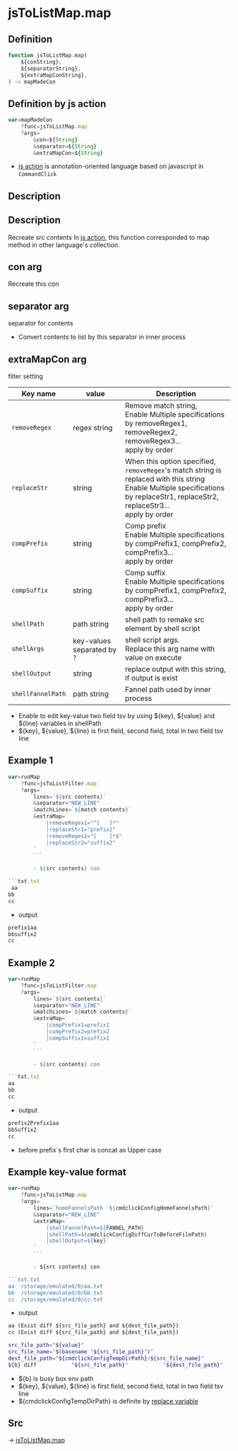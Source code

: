 # jsToListMap.map

## Definition

```js.js
function jsToListMap.map(
	${conString},
	${separatorString},
	${extraMapConString},
) -> mapMadeCon
```


## Definition by js action

```js.js
var=mapMadeCon
	?func=jsToListMap.map
	?args=
		&con=${String}
		&separator=${String}
		&extraMapCon=${String}
```

- [js action](#) is annotation-oriented language based on javascript in `CommandClick`

## Description

## Description

Recreate src contents
In [js action](), this function corresponded to map method in other language's collection.

## con arg

Recreate this con

## separator arg

separator for contents

- Convert contents to list by this separator in inner process

## extraMapCon arg

filter setting

| Key name        | value                     | Description                     |
|-----------------|---------------------------|---------------------------------|
| `removeRegex`        | regex string | Remove match string, <br> Enable Multiple specifications by  removeRegex1, removeRegex2, removeRegex3... <br> apply by order    |
| `replaceStr`        | string                | When this option specified, `removeRegex`'s match string is replaced with this string  <br> Enable Multiple specifications by replaceStr1, replaceStr2, replaceStr3... <br> apply by order   |
| `compPrefix`        | string                | Comp prefix <br> Enable Multiple specifications by compPrefix1, compPrefix2, compPrefix3... <br> apply by order   |
| `compSuffix` | string                      | Comp suffix <br> Enable Multiple specifications by compPrefix1, compPrefix2, compPrefix3... <br> apply by order   |
| `shellPath`     | path string               | shell path to remake src element by shell script |
| `shellArgs`     | key-values separated by `?`               | shell script args. <br> Replace this arg name with value on execute  |
| `shellOutput`     | string              | replace output with this string, if output is exist         |
| `shellFannelPath`     | path string               | Fannel path used by inner process         |

- Enable to edit key-value two field tsv by using ${key}, ${value} and ${line} variables in shellPath
- ${key}, ${value}, ${line} is first field, second field, total in two field tsv line

## Example 1

```js.js
var=runMap
    ?func=jsToListFilter.map
    ?args=
        lines=`${src contents}`
        &separator="NEW_LINE"
        &matchLines=`${match contents}`
        &extraMap=`
            |removeRegex1="^[	]*"
            |replaceStr1="prefix1"
            |removeRegex2="[	]*$"
            |replaceStr2="suffix2"
        `
		```

		- ${src contents} con

```txt.txt
 aa
bb	
cc
```

- output

```txt.txt
prefix1aa
bbsuffix2
cc
```

## Example 2

```js.js
var=runMap
    ?func=jsToListFilter.map
    ?args=
        lines=`${src contents}`
        &separator="NEW_LINE"
        &matchLines=`${match contents}`
        &extraMap=`
            |compPrefix1=prefix1
            |compPrefix2=prefix2
            |compSuffix1=suffix1
        `
		```

		- ${src contents} con

```txt.txt
aa
bb
cc
```

- output

```txt.txt
prefix2Prefix1aa
bbSuffix2
cc
```

- before prefix`s first char is concat as Upper case

## Example key-value format

```js.js
var=runMap
    ?func=jsToListMap.map
    ?args=
        lines=`homeFannelsPath	${cmdclickConfigHomeFannelsPath}`
        &separator="NEW_LINE"
        &extraMap=`
            |shellFannelPath=${FANNEL_PATH}
            |shellPath=${cmdclickConfigDiffCurToBeforeFilePath}
            |shellOutput=${key}`
        `
		```

		- ${src contents} con

```txt.txt
aa	/storage/emulated/0/aa.txt
bb	/storage/emulated/0/bb.txt
cc	/storage/emulated/0/cc.txt
```

- output

```txt.txt
aa (Exist diff ${src_file_path} and ${dest_file_path})
cc (Exist diff ${src_file_path} and ${dest_file_path})
```

```sh.sh
src_file_path="${value}"
src_file_name="$(basename "${src_file_path}")"
dest_file_path="${cmdclickConfigTempDirPath}/${src_file_name}"
${b} diff           "${src_file_path}"           "${dest_file_path}"           2>/dev/null
```

- ${b} is busy box env path
- ${key}, ${value}, ${line} is first field, second field, total in two field tsv line
- ${cmdclickConfigTempDirPath} is definite by [replace variable](/home/xbabu/Desktop/share/android/CommandClick/md/developer/set_replace_variables.md)



## Src

-> [jsToListMap.map](https://github.com/puutaro/CommandClick/blob/master/app/src/main/java/com/puutaro/commandclick/fragment_lib/terminal_fragment/js_interface/text/JsToListMap.kt#L28)


